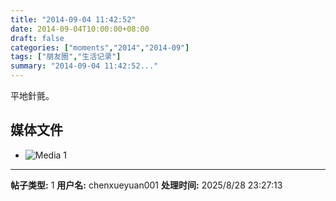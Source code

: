 ```yaml
---
title: "2014-09-04 11:42:52"
date: 2014-09-04T10:00:00+08:00
draft: false
categories: ["moments","2014","2014-09"]
tags: ["朋友圈","生活记录"]
summary: "2014-09-04 11:42:52..."
---
```


平地針氈。

## 媒体文件

- ![Media 1](/Moments/photos/2014-09-04/201409041142520.jpg)

---

**帖子类型:** 1
**用户名:** chenxueyuan001
**处理时间:** 2025/8/28 23:27:13